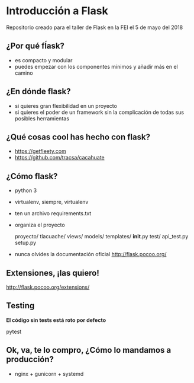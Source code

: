 # Introducción a Flask

Repositorio creado para el taller de Flask en la FEI el 5 de mayo del 2018

## ¿Por qué fĺask?

* es compacto y modular
* puedes empezar con los componentes mínimos y añadir más en el camino

## ¿En dónde flask?

* si quieres gran flexibilidad en un proyecto
* si quieres el poder de un framework sin la complicación de todas sus posibles
  herramientas

## ¿Qué cosas cool has hecho con flask?

* https://getfleety.com
* https://github.com/tracsa/cacahuate

## ¿Cómo flask?

* python 3
* virtualenv, siempre, virtualenv
* ten un archivo requirements.txt
* organiza el proyecto

    proyecto/
        tlacuache/
            views/
            models/
            templates/
            __init__.py
        test/
            api_test.py
        setup.py

* nunca olvides la documentación oficial http://flask.pocoo.org/

## Extensiones, ¡las quiero!

http://flask.pocoo.org/extensions/

## Testing

__El código sin tests está roto por defecto__

pytest

## Ok, va, te lo compro, ¿Cómo lo mandamos a producción?

* nginx + gunicorn + systemd
